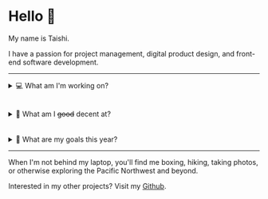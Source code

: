 # Hello 🐨

My name is Taishi.

I have a passion for project management, digital product design, and front-end software development.

---

<details>
  <summary>💻 What am I'm working on?</summary>

- `V3.0` of my [Personal Website](https://taishiwalden.com/)
- `V1.0`of a web application for my [Web Design agency](https://visneto.webflow.io/)
- `V2.0` of my startup idea [Mappa News](https://mappa.news/)
- `V1.0` of the website for my [Pressure Washing business](https://seattleoutdoorservices.com/)
</details>
<br>
<br>

<details>
  <summary>🧠 What am I <s>good</s> decent at?</summary>

1. Project Management
2. Web Design and Development
3. Data Structures and Algorithms
4. Digital Marketing and SEO
5. Google Analytics and Data Visualization

| **_Technical Skills_** | **_Art Technology_** |   **_Other Tools_** |
| ---------------------- | :------------------: | ------------------: |
| HTML, CSS, JavaScript  |     Illustrator      |    Google Workspace |
| React                  |      Photoshop       | Wordpress & Webflow |
| Python (NumPy)         |   Figma & Adobe XD   |         Data Studio |
| Heroku, Netlify, AWS   |        Canva         |    Google Analytics |

</details>
<br>
<br>

<details>
  <summary>🎯 What are my goals this year?</summary>

- [x] Go backpacking in the Olympic National Park
- [x] Travel around Eastern Europe
- [x] Complete FCC's [Responsive Web Design](https://www.freecodecamp.org/taishi) certification
- [x] Complete FCC's [Data Structures & Algorithms](https://www.freecodecamp.org/taishi) certification
- [ ] Complete FCC's [Front-End Development Libraries](https://www.freecodecamp.org/taishi) certification
- [ ] Build a full stack web application
- [ ] Complete the N4 [JLPT Exam](https://www.jlpt.jp/e/certificate/)
- [ ] Start my career!

</details>

---

When I'm not behind my laptop, you'll find me boxing, hiking, taking photos, or otherwise exploring the Pacific Northwest and beyond.

Interested in my other projects? Visit my [Github](https://github.com/sungik-choi/gatsby-starter-apple).
